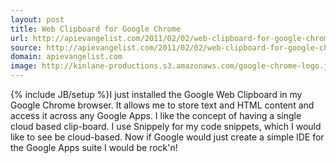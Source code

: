 ```yaml
---
layout: post
title: Web Clipboard for Google Chrome
url: http://apievangelist.com/2011/02/02/web-clipboard-for-google-chrome/
source: http://apievangelist.com/2011/02/02/web-clipboard-for-google-chrome/
domain: apievangelist.com
image: http://kinlane-productions.s3.amazonaws.com/google-chrome-logo.jpg
---
```

{% include JB/setup %}I just installed the Google Web Clipboard in my Google Chrome browser.
It allows me to store text and HTML content and access it across any Google Apps.
I like the concept of having a single cloud based clip-board.  I use Snippely for my code snippets, which I would like to see be cloud-based.
Now if Google would just create a simple IDE for the Google Apps suite I would be rock'n!
